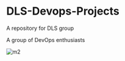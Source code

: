 # DLS-Devops-Projects

A repository for DLS group

A group of DevOps enthusiasts

![m2](https://i.pinimg.com/originals/47/fd/28/47fd2856377747c0f51b0adcf3050791.gif)

